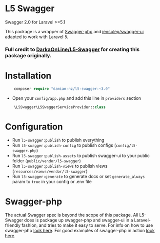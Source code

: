 L5 Swagger
==========

Swagger 2.0 for Laravel >=5.1

This package is a wrapper of [Swagger-php](https://github.com/zircote/swagger-php) and [jensoleg/swagger-ui](https://github.com/jensoleg/swagger-ui) adapted to work with Laravel 5.

### Full credit to [DarkaOnLine/L5-Swagger](https://github.com/DarkaOnLine/L5-Swagger) for creating this package originally.

Installation
============

```php
    composer require "damian-nz/l5-swagger:~3.0"
```

- Open your `config/app.php` and add this line in `providers` section
```php
    \L5Swagger\L5SwaggerServiceProvider::class
```

Configuration
============
- Run `l5-swagger:publish` to publish everything
- Run `l5-swagger:publish-config` to publish configs (`config/l5-swagger.php`)
- Run `l5-swagger:publish-assets` to publish swagger-ui to your public folder (`public/vendor/l5-swagger`)
- Run `l5-swagger:publish-views` to publish views (`resources/views/vendor/l5-swagger`)
- Run `l5-swagger:generate` to generate docs or set `generate_always` param to `true` in your config or .env file 

Swagger-php
======================
The actual Swagger spec is beyond the scope of this package. All L5-Swagger does is package up swagger-php and swagger-ui in a Laravel-friendly fashion, and tries to make it easy to serve. For info on how to use swagger-php [look here](http://zircote.com/swagger-php/). For good examples of swagger-php in action [look here](https://github.com/zircote/swagger-php/tree/master/Examples/petstore.swagger.io).
